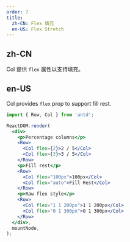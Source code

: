 ```yaml
---
order: 7
title:
  zh-CN: Flex 填充
  en-US: Flex Stretch
---
```


## zh-CN

Col 提供 `flex` 属性以支持填充。

## en-US

Col provides `flex` prop to support fill rest.

```jsx
import { Row, Col } from 'antd';

ReactDOM.render(
  <div>
    <p>Percentage columns</p>
    <Row>
      <Col flex={2}>2 / 5</Col>
      <Col flex={3}>3 / 5</Col>
    </Row>
    <p>Fill rest</p>
    <Row>
      <Col flex="100px">100px</Col>
      <Col flex="auto">Fill Rest</Col>
    </Row>
    <p>Raw flex style</p>
    <Row>
      <Col flex="1 1 200px">1 1 200px</Col>
      <Col flex="0 1 300px">0 1 300px</Col>
    </Row>
  </div>,
  mountNode,
);
```
